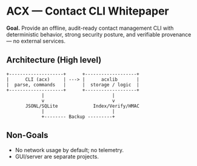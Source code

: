 # ACX — Contact CLI Whitepaper

**Goal.** Provide an offline, audit-ready contact management CLI with deterministic behavior, strong security posture, and verifiable provenance — no external services.

## Architecture (High level)
```text
+--------------------+      +-------------------+
|      CLI (acx)     | ---> |      acxlib       |
|  parse, commands   |      |  storage / logic  |
+--------------------+      +-------------------+
             |                         |
             v                         v
       JSONL/SQLite             Index/Verify/HMAC
             |                         |
             +-------- Backup ---------+
```

## Non-Goals
- No network usage by default; no telemetry.
- GUI/server are separate projects.

